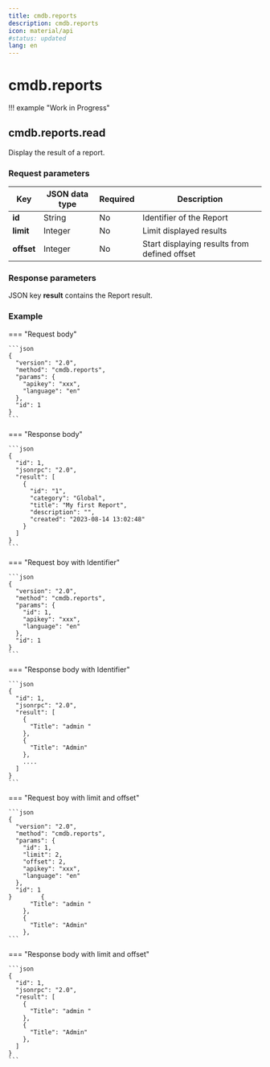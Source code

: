 ```yaml
---
title: cmdb.reports
description: cmdb.reports
icon: material/api
#status: updated
lang: en
---
```


# cmdb.reports

!!! example "Work in Progress"

## cmdb.reports.read

Display the result of a report.

### Request parameters

| Key        | JSON data type | Required | Description                                  |
| ---------- | -------------- | -------- | -------------------------------------------- |
| **id**     | String         | No       | Identifier of the Report                     |
| **limit**  | Integer        | No       | Limit displayed results                      |
| **offset** | Integer        | No       | Start displaying results from defined offset |

### Response parameters

JSON key **result** contains the Report result.

### Example

=== "Request body"

    ```json
    {
      "version": "2.0",
      "method": "cmdb.reports",
      "params": {
        "apikey": "xxx",
        "language": "en"
      },
      "id": 1
    }
    ```

=== "Response body"

    ```json
    {
      "id": 1,
      "jsonrpc": "2.0",
      "result": [
        {
          "id": "1",
          "category": "Global",
          "title": "My first Report",
          "description": "",
          "created": "2023-08-14 13:02:48"
        }
      ]
    }
    ```

=== "Request boy with Identifier"

    ```json
    {
      "version": "2.0",
      "method": "cmdb.reports",
      "params": {
        "id": 1,
        "apikey": "xxx",
        "language": "en"
      },
      "id": 1
    }
    ```

=== "Response body with Identifier"

    ```json
    {
      "id": 1,
      "jsonrpc": "2.0",
      "result": [
        {
          "Title": "admin "
        },
        {
          "Title": "Admin"
        },
        ....
      ]
    }
    ```

=== "Request boy with limit and offset"

    ```json
    {
      "version": "2.0",
      "method": "cmdb.reports",
      "params": {
        "id": 1,
        "limit": 2,
        "offset": 2,
        "apikey": "xxx",
        "language": "en"
      },
      "id": 1
    }        {
          "Title": "admin "
        },
        {
          "Title": "Admin"
        },
    ```

=== "Response body with limit and offset"

    ```json
    {
      "id": 1,
      "jsonrpc": "2.0",
      "result": [
        {
          "Title": "admin "
        },
        {
          "Title": "Admin"
        },
      ]
    }
    ```
